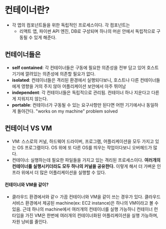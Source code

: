 # 컨테이너란?
- 각 앱의 컴포넌트들을 위한 독립적인 프로세스이다. 각 컴포넌트는
	- 리액트 앱, 파이썬 API 엔진, DB로 구성되며 하나의 머쉰 안에서 독립적으로 구동될 수 있게 해준다.
## 컨테이너들은
- **self contained**: 각 컨테이너들은 구동에 필요한 의존성을 전부 담고 있어 호스트 기기에 깔려있는 의존성에 의존할 필요가 없다.
- **isolated**: 컨테이너들은 격리된 환경에서 실행되다보니, 호스트나 다른 컨테이너들에게 영향을 거의 주지 않아 어플리케이션 보안에서 아주 뛰어남
- **independent**: 각 컨테이너들은 독립적으로 관리됨. 컨테이너 하나 지운다고 다른게 지워지지 않는다.
- **portable**: 컨테이너가 구동될 수 있는 요구사항만 된다면 어떤 기기에서나 동일하게 돌아간다. "works on my machine" problem solved
## 컨테이너 VS VM
- VM: 스스로의 커널, 하드웨어 드라이버, 프로그램, 어플리케이션을 모두 가지고 있는 OS 프로그램이다. OS 위에 또 다른 OS를 띄우는 작업이다보니 오버헤드가 많다.
- 컨테이너: 실행하는데 필요한 파일들을 가지고 있는 격리된 프로세스이다. **여러개의 컨테이너를 실행시키더라도 모두 하나의 커널을 공유한다.** 이렇게 해서 더 가벼운 인프라 위에서 더 많은 어플리케이션을 실행할 수 있다.
#### 컨테이너와 VM을 같이?
- 클라우드 환경에서와 같ㅇ 가끔 컨테이너와 VM을 같이 쓰는 경우가 있다. 클라우드 서비스 환경에서 제공된 machine(ex: EC2 instance)은 하나의 VM이라고 볼 수 있음. 근데 하나의 machine에서 여러개의 컨테이너를 실행 가능하니 컨테이너 런타임을 가진 VM은 한번에 여러개의 컨테이너화된 어플리케이션을 실행 가능하며, 자원 낭비를 줄인다.